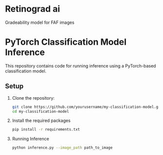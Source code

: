 # Retinograd ai
Gradeability model for FAF images

# PyTorch Classification Model Inference

This repository contains code for running inference using a PyTorch-based classification model.

## Setup

1. Clone the repository:
   ```sh
   git clone https://github.com/yourusername/my-classification-model.git
   cd my-classification-model

2. Install the required packages
    ```sh
    pip install -r requirements.txt

3. Running Inference
    ```sh
    python inference.py --image_path path_to_image
